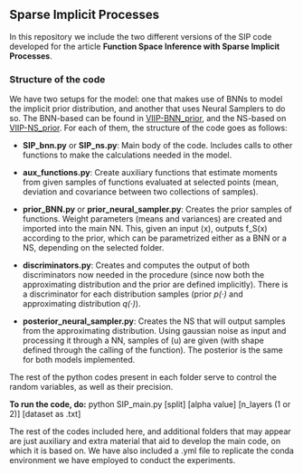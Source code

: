 ## Sparse Implicit Processes

In this repository we include the two different versions of the SIP code developed for the article __Function Space Inference with Sparse Implicit Processes__. 

### Structure of the code

We have two setups for the model: one that makes use of BNNs to model the implicit prior distribution, and another that uses Neural Samplers to do so. The BNN-based can be found in [VIIP-BNN_prior](VIIP-BNN_prior), and the NS-based on [VIIP-NS_prior](VIIP-NS_prior). For each of them, the structure of the code goes as follows: 

* **SIP_bnn.py** or **SIP_ns.py**: Main body of the code. Includes calls to other functions to make the calculations needed in the model.

* **aux_functions.py**: Create auxiliary functions that estimate moments from given samples of functions evaluated at selected points (mean, deviation and covariance between two collections of samples).

* **prior_BNN.py** or **prior_neural_sampler.py**: Creates the prior samples of functions. Weight parameters (means and variances) are created and imported into the main NN. This, given an input (x), outputs f_S(x) according to the prior, which can be parametrized either as a BNN or a NS, depending on the selected folder. 

* **discriminators.py**: Creates and computes the output of both discriminators now needed in the procedure (since now both the approximating distribution and the prior are defined implicitly). There is a discriminator for each distribution samples (prior <em>p(·)</em> and approximating distribution <em>q(·)</em>).

* **posterior_neural_sampler.py**: Creates the NS that will output samples from the approximating distribution. Using gaussian noise as input and processing it through a NN, samples of (u) are given (with shape defined through the calling of the function). The posterior is the same for both models implemented.

The rest of the python codes present in each folder serve to control the random variables, as well as their precision. 	

**To run the code, do:** python SIP_main.py [split] [alpha value] [n_layers (1 or 2)] [dataset as .txt]

The rest of the codes included here, and additional folders that may appear are just auxiliary and extra material that aid to develop the main code, on which it is based on. We have also included a .yml file to replicate the conda environment we have employed to conduct the experiments.	

